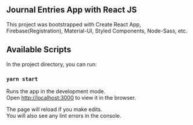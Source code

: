 ## Journal Entries App with React JS

This project was bootstrapped with Create React App, Firebase(Registration), Material-UI, Styled Components, Node-Sass, etc.

## Available Scripts

In the project directory, you can run:

### `yarn start`

Runs the app in the development mode.\
Open [http://localhost:3000](http://localhost:3000) to view it in the browser.

The page will reload if you make edits.\
You will also see any lint errors in the console.
